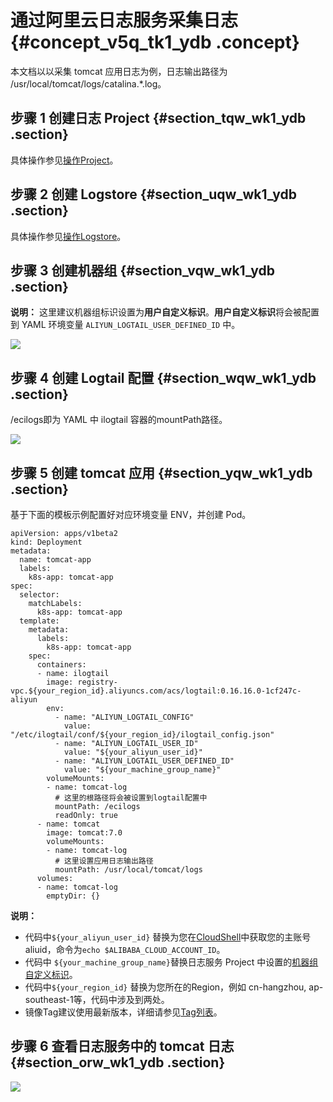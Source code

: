 # 通过阿里云日志服务采集日志 {#concept_v5q_tk1_ydb .concept}

本文档以以采集 tomcat 应用日志为例，日志输出路径为 /usr/local/tomcat/logs/catalina.\*.log。

## 步骤 1 创建日志 Project {#section_tqw_wk1_ydb .section}

具体操作参见[操作Project](../../../../../intl.zh-CN/用户指南/准备工作/操作Project.md#)。

## 步骤 2 创建 Logstore {#section_uqw_wk1_ydb .section}

具体操作参见[操作Logstore](../../../../../intl.zh-CN/用户指南/准备工作/操作Logstore.md#)。

## 步骤 3 创建机器组 {#section_vqw_wk1_ydb .section}

**说明：** 这里建议机器组标识设置为**用户自定义标识**。**用户自定义标识**将会被配置到 YAML 环境变量 `ALIYUN_LOGTAIL_USER_DEFINED_ID` 中。

![](http://static-aliyun-doc.oss-cn-hangzhou.aliyuncs.com/assets/img/16506/155365043139889_zh-CN.png)

## 步骤 4 创建 Logtail 配置 {#section_wqw_wk1_ydb .section}

/ecilogs即为 YAML 中 ilogtail 容器的mountPath路径。

![](http://static-aliyun-doc.oss-cn-hangzhou.aliyuncs.com/assets/img/16506/155365043110340_zh-CN.png)

## 步骤 5 创建 tomcat 应用 {#section_yqw_wk1_ydb .section}

基于下面的模板示例配置好对应环境变量 ENV，并创建 Pod。

```
apiVersion: apps/v1beta2
kind: Deployment
metadata:
  name: tomcat-app
  labels:
    k8s-app: tomcat-app
spec:
  selector:
    matchLabels:
      k8s-app: tomcat-app
  template:
    metadata:
      labels:
        k8s-app: tomcat-app
    spec:
      containers:
      - name: ilogtail
        image: registry-vpc.${your_region_id}.aliyuncs.com/acs/logtail:0.16.16.0-1cf247c-aliyun
        env:
          - name: "ALIYUN_LOGTAIL_CONFIG"
            value: "/etc/ilogtail/conf/${your_region_id}/ilogtail_config.json"
          - name: "ALIYUN_LOGTAIL_USER_ID"
            value: "${your_aliyun_user_id}"
          - name: "ALIYUN_LOGTAIL_USER_DEFINED_ID"
            value: "${your_machine_group_name}"
        volumeMounts:
        - name: tomcat-log
          # 这里的根路径将会被设置到logtail配置中
          mountPath: /ecilogs
          readOnly: true
      - name: tomcat
        image: tomcat:7.0
        volumeMounts:
        - name: tomcat-log
          # 这里设置应用日志输出路径
          mountPath: /usr/local/tomcat/logs
      volumes:
      - name: tomcat-log
        emptyDir: {}
```

**说明：** 

-   代码中`${your_aliyun_user_id}` 替换为您在[CloudShell](intl.zh-CN/用户指南/Kubernetes集群/集群管理/在CloudShell上通过kubectl管理Kubernetes集群.md#)中获取您的主账号aliuid，命令为`echo $ALIBABA_CLOUD_ACCOUNT_ID`。
-   代码中 `${your_machine_group_name}`替换日志服务 Project 中设置的[机器组自定义标识](../../../../../intl.zh-CN/用户指南/Logtail采集/机器组/创建用户自定义标识机器组.md#)。
-   代码中`${your_region_id}` 替换为您所在的Region，例如 cn-hangzhou, ap-southeast-1等，代码中涉及到两处。
-   镜像Tag建议使用最新版本，详细请参见[Tag列表](https://parters-intl.console.aliyun.com/images/cn-hangzhou/acs/logtail/detail)。

## 步骤 6 查看日志服务中的 tomcat 日志 {#section_orw_wk1_ydb .section}

![](http://static-aliyun-doc.oss-cn-hangzhou.aliyuncs.com/assets/img/16506/155365043210341_zh-CN.png)

